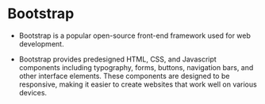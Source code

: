 # Bootstrap

- Bootstrap is a popular open-source front-end framework used for web development.

- Bootstrap provides predesigned HTML, CSS, and Javascript components including typography, forms, buttons, navigation bars, and other interface elements. These components are designed to be responsive, making it easier to create websites that work well on various devices.